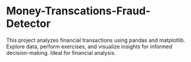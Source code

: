 # Money-Transcations-Fraud-Detector
This project analyzes financial transactions using pandas and matplotlib. Explore data, perform exercises, and visualize insights for informed decision-making. Ideal for financial analysis.
